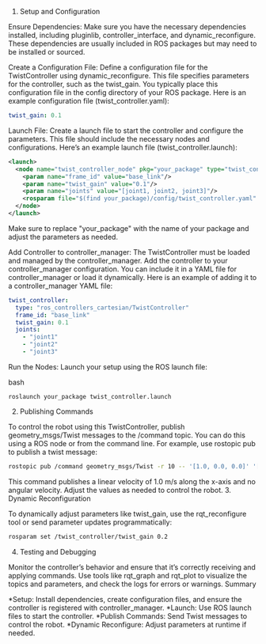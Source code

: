 1. Setup and Configuration

Ensure Dependencies:
Make sure you have the necessary dependencies installed, including pluginlib, controller_interface, and dynamic_reconfigure. These dependencies are usually included in ROS packages but may need to be installed or sourced.

Create a Configuration File:
Define a configuration file for the TwistController using dynamic_reconfigure. This file specifies parameters for the controller, such as the twist_gain. You typically place this configuration file in the config directory of your ROS package. Here is an example configuration file (twist_controller.yaml):

```yaml
twist_gain: 0.1
```

Launch File:
Create a launch file to start the controller and configure the parameters. This file should include the necessary nodes and configurations. Here’s an example launch file (twist_controller.launch):

```xml
<launch>
  <node name="twist_controller_node" pkg="your_package" type="twist_controller_node" output="screen">
    <param name="frame_id" value="base_link"/>
    <param name="twist_gain" value="0.1"/>
    <param name="joints" value="[joint1, joint2, joint3]"/>
    <rosparam file="$(find your_package)/config/twist_controller.yaml" command="load"/>
  </node>
</launch>
```

Make sure to replace "your_package" with the name of your package and adjust the parameters as needed.

Add Controller to controller_manager:
The TwistController must be loaded and managed by the controller_manager. Add the controller to your controller_manager configuration. You can include it in a YAML file for controller_manager or load it dynamically. Here is an example of adding it to a controller_manager YAML file:

```yaml
twist_controller:
  type: "ros_controllers_cartesian/TwistController"
  frame_id: "base_link"
  twist_gain: 0.1
  joints:
    - "joint1"
    - "joint2"
    - "joint3"
```

Run the Nodes:
Launch your setup using the ROS launch file:

bash

    roslaunch your_package twist_controller.launch

2. Publishing Commands

To control the robot using this TwistController, publish geometry_msgs/Twist messages to the /command topic. You can do this using a ROS node or from the command line. For example, use rostopic pub to publish a twist message:

```bash
rostopic pub /command geometry_msgs/Twist -r 10 -- '[1.0, 0.0, 0.0]' '[0.0, 0.0, 0.0]'
```

This command publishes a linear velocity of 1.0 m/s along the x-axis and no angular velocity. Adjust the values as needed to control the robot.
3. Dynamic Reconfiguration

To dynamically adjust parameters like twist_gain, use the rqt_reconfigure tool or send parameter updates programmatically:

```bash
rosparam set /twist_controller/twist_gain 0.2
```

4. Testing and Debugging

Monitor the controller’s behavior and ensure that it’s correctly receiving and applying commands. Use tools like rqt_graph and rqt_plot to visualize the topics and parameters, and check the logs for errors or warnings.
Summary

*Setup: Install dependencies, create configuration files, and ensure the controller is registered with controller_manager.
*Launch: Use ROS launch files to start the controller.
*Publish Commands: Send Twist messages to control the robot.
*Dynamic Reconfigure: Adjust parameters at runtime if needed.
